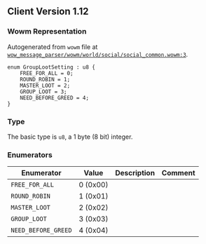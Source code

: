 ## Client Version 1.12

### Wowm Representation

Autogenerated from `wowm` file at [`wow_message_parser/wowm/world/social/social_common.wowm:3`](https://github.com/gtker/wow_messages/tree/main/wow_message_parser/wowm/world/social/social_common.wowm#L3).
```rust,ignore
enum GroupLootSetting : u8 {
    FREE_FOR_ALL = 0;
    ROUND_ROBIN = 1;
    MASTER_LOOT = 2;
    GROUP_LOOT = 3;
    NEED_BEFORE_GREED = 4;
}
```
### Type
The basic type is `u8`, a 1 byte (8 bit) integer.
### Enumerators
| Enumerator | Value  | Description | Comment |
| --------- | -------- | ----------- | ------- |
| `FREE_FOR_ALL` | 0 (0x00) |  |  |
| `ROUND_ROBIN` | 1 (0x01) |  |  |
| `MASTER_LOOT` | 2 (0x02) |  |  |
| `GROUP_LOOT` | 3 (0x03) |  |  |
| `NEED_BEFORE_GREED` | 4 (0x04) |  |  |
